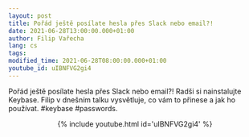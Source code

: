 ```yaml
---
layout: post
title: Pořád ještě posílate hesla přes Slack nebo email?!
date: 2021-06-28T13:00:00.000+01:00
author: Filip Vařecha
lang: cs
tags:
modified_time: 2021-06-28T08:00:00.000+01:00
youtube_id: uIBNFVG2gi4
---
```


Pořád ještě posílate hesla přes Slack nebo email?! Radši si nainstalujte Keybase. Filip v dnešním talku vysvětluje, co vám to přinese a jak ho používat.
#keybase #passwords.

<center>
{% include youtube.html id='uIBNFVG2gi4' %}
</center>


